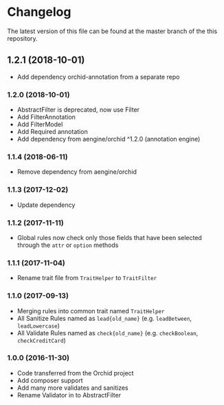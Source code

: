 # Changelog

The latest version of this file can be found at the master branch of the this repository.

## 1.2.1 (2018-10-01)
- Add dependency orchid-annotation from a separate repo

### 1.2.0 (2018-10-01)
- AbstractFilter is deprecated, now use Filter
- Add FilterAnnotation
- Add FilterModel
- Add Required annotation
- Add dependency from aengine/orchid ^1.2.0 (annotation engine)

### 1.1.4 (2018-06-11)
- Remove dependency from aengine/orchid

### 1.1.3 (2017-12-02)
- Update dependency

### 1.1.2 (2017-11-11)
- Global rules now check only those fields that have been selected through the `attr` or `option` methods

### 1.1.1 (2017-11-04)
- Rename trait file from `TraitHelper` to `TraitFilter`

### 1.1.0 (2017-09-13)
- Merging rules into common trait named `TraitHelper`
- All Sanitize Rules named as `lead{old_name}` (e.g. `leadBetween`, `leadLowercase`) 
- All Validate Rules named as `check{old_name}` (e.g. `checkBoolean`, `checkCreditCard`) 

### 1.0.0 (2016-11-30)
- Code transferred from the Orchid project
- Add composer support
- Add many more validates and sanitizes
- Rename Validator in to AbstractFilter
